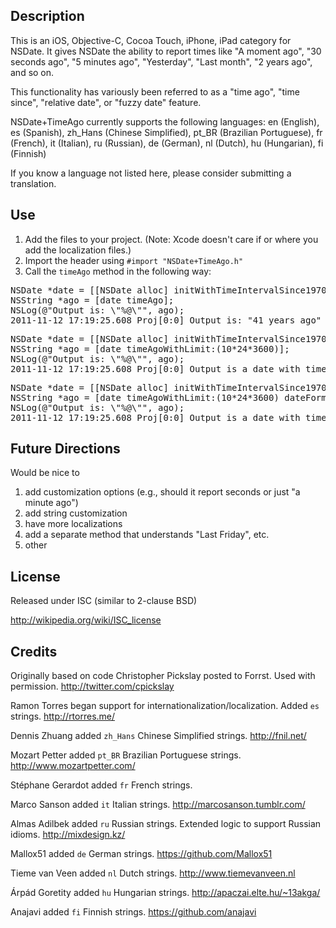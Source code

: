 ## Description

This is an iOS, Objective-C, Cocoa Touch, iPhone, iPad category for NSDate. It gives NSDate the ability to report times like "A moment ago", "30 seconds ago", "5 minutes ago", "Yesterday", "Last month", "2 years ago", and so on.

This functionality has variously been referred to as a "time ago", "time since", "relative date", or "fuzzy date" feature.

NSDate+TimeAgo currently supports the following languages: en (English), es (Spanish), zh_Hans (Chinese Simplified), pt_BR (Brazilian Portuguese), fr (French), it (Italian), ru (Russian), de (German), nl (Dutch), hu (Hungarian), fi (Finnish)

If you know a language not listed here, please consider submitting a translation.

## Use

1.  Add the files to your project. (Note: Xcode doesn't care if or where you add the localization files.)
2.  Import the header using  `#import "NSDate+TimeAgo.h"`
3.  Call the `timeAgo` method in the following way:

<pre>
NSDate *date = [[NSDate alloc] initWithTimeIntervalSince1970:0]
NSString *ago = [date timeAgo];
NSLog(@"Output is: \"%@\"", ago);
2011-11-12 17:19:25.608 Proj[0:0] Output is: "41 years ago"
</pre>

<pre>
NSDate *date = [[NSDate alloc] initWithTimeIntervalSince1970:0]
NSString *ago = [date timeAgoWithLimit:(10*24*3600)];
NSLog(@"Output is: \"%@\"", ago);
2011-11-12 17:19:25.608 Proj[0:0] Output is a date with time and FullStyle
</pre>

<pre>
NSDate *date = [[NSDate alloc] initWithTimeIntervalSince1970:0]
NSString *ago = [date timeAgoWithLimit:(10*24*3600) dateFormat:NSDateFormatterFullStyle andTimeFormat:NSDateFormatterNoStyle];
NSLog(@"Output is: \"%@\"", ago);
2011-11-12 17:19:25.608 Proj[0:0] Output is a date with time and styles you specify
</pre>

## Future Directions

Would be nice to

1.  add customization options (e.g., should it report seconds or just "a minute ago") 
2.  add string customization
3.  have more localizations
4.  add a separate method that understands "Last Friday", etc.
5.  other

## License

Released under ISC (similar to 2-clause BSD)

http://wikipedia.org/wiki/ISC_license

## Credits

Originally based on code Christopher Pickslay posted to Forrst. Used with permission. http://twitter.com/cpickslay 

Ramon Torres began support for internationalization/localization. Added `es` strings. http://rtorres.me/

Dennis Zhuang added `zh_Hans` Chinese Simplified strings. http://fnil.net/

Mozart Petter added `pt_BR` Brazilian Portuguese strings. http://www.mozartpetter.com/

Stéphane Gerardot added `fr` French strings.

Marco Sanson added `it` Italian strings. http://marcosanson.tumblr.com/

Almas Adilbek added `ru` Russian strings. Extended logic to support Russian idioms. http://mixdesign.kz/

Mallox51 added `de` German strings. https://github.com/Mallox51

Tieme van Veen added `nl` Dutch strings. http://www.tiemevanveen.nl

Árpád Goretity added `hu` Hungarian strings. http://apaczai.elte.hu/~13akga/

Anajavi added `fi` Finnish strings. https://github.com/anajavi
